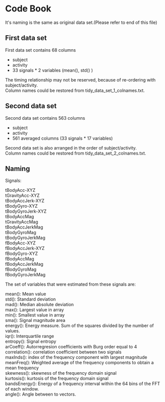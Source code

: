 Code Book
=========

It's naming is the same as original data set.(Please refer to end of this file)


First data set
--------------
First data set contains 68 columns 
- subject
- activity
- 33 signals * 2 variables (mean(), std() )

The timing relationship may not be reserved, because of re-ordering with subject/activity. <br>
Column names could be restored from tidy_data_set_1_colnames.txt.  <br>


Second data set
---------------
Second data set contains 563 columns
- subject
- activity
- 561 averaged columns (33 signals * 17 variables)

Second data set is also arranged in the order of subject/activity. <br>
Column names could be restored from tidy_data_set_2_colnames.txt.  <br>


Naming
------

Signals: <br>

tBodyAcc-XYZ <br>
tGravityAcc-XYZ <br>
tBodyAccJerk-XYZ <br>
tBodyGyro-XYZ <br>
tBodyGyroJerk-XYZ <br>
tBodyAccMag <br>
tGravityAccMag <br>
tBodyAccJerkMag <br>
tBodyGyroMag <br>
tBodyGyroJerkMag <br>
fBodyAcc-XYZ <br>
fBodyAccJerk-XYZ <br>
fBodyGyro-XYZ <br>
fBodyAccMag <br>
fBodyAccJerkMag <br>
fBodyGyroMag <br>
fBodyGyroJerkMag <br>

The set of variables that were estimated from these signals are: 

mean(): Mean value <br>
std(): Standard deviation <br>
mad(): Median absolute deviation  <br>
max(): Largest value in array <br>
min(): Smallest value in array <br>
sma(): Signal magnitude area <br>
energy(): Energy measure. Sum of the squares divided by the number of values.  <br>
iqr(): Interquartile range  <br>
entropy(): Signal entropy <br>
arCoeff(): Autorregresion coefficients with Burg order equal to 4 <br>
correlation(): correlation coefficient between two signals <br>
maxInds(): index of the frequency component with largest magnitude <br>
meanFreq(): Weighted average of the frequency components to obtain a mean frequency <br>
skewness(): skewness of the frequency domain signal  <br>
kurtosis(): kurtosis of the frequency domain signal  <br>
bandsEnergy(): Energy of a frequency interval within the 64 bins of the FFT of each window. <br>
angle(): Angle between to vectors. <br>

